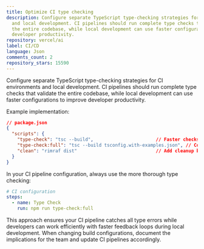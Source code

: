 ```yaml
---
title: Optimize CI type checking
description: Configure separate TypeScript type-checking strategies for CI environments
  and local development. CI pipelines should run complete type checks that validate
  the entire codebase, while local development can use faster configurations to improve
  developer productivity.
repository: vercel/ai
label: CI/CD
language: Json
comments_count: 2
repository_stars: 15590
---
```


Configure separate TypeScript type-checking strategies for CI environments and local development. CI pipelines should run complete type checks that validate the entire codebase, while local development can use faster configurations to improve developer productivity.

Example implementation:
```json
// package.json
{
  "scripts": {
    "type-check": "tsc --build",                       // Faster checks for local development
    "type-check:full": "tsc --build tsconfig.with-examples.json", // Comprehensive checks for CI
    "clean": "rimraf dist"                             // Add cleanup before builds
  }
}
```

In your CI pipeline configuration, always use the more thorough type checking:
```yaml
# CI configuration
steps:
  - name: Type Check
    run: npm run type-check:full
```

This approach ensures your CI pipeline catches all type errors while developers can work efficiently with faster feedback loops during local development. When changing build configurations, document the implications for the team and update CI pipelines accordingly.